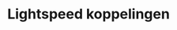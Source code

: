 ---
title: Lightspeed koppelingen
key: lightspeed
image: /images/@stock/Logos/lightspeed-koppelingen.png
link_to: /koppelingen/lightspeed
klass: webshop
layout: koppelingen
referral-url: http://tc.tradetracker.net/?c=23254&m=12&a=289283&u=%2F

excerpt: Met onze Lightspeed koppelingen is je administratie altijd op orde. Probeer nu! Bespaar veel tijd met onze Lightspeeds boekhoudkoppelingen.
---